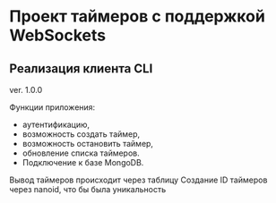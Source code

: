 # Проект таймеров с поддержкой WebSockets

## Реализация клиента CLI

ver. 1.0.0

Функции приложения:

* аутентификацию,
* возможность создать таймер,
* возможность остановить таймер,
* обновление списка таймеров.
* Подключение к базе MongoDB.

Вывод таймеров происходит через таблицу
Создание ID таймеров через nanoid, что бы была уникальность
